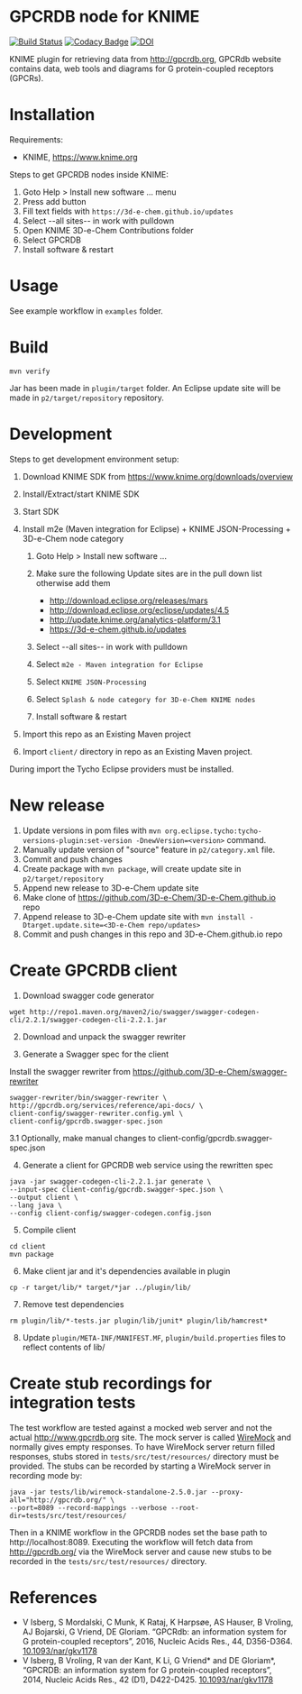 # GPCRDB node for KNIME

[![Build Status](https://travis-ci.org/3D-e-Chem/knime-gpcrdb.svg?branch=master)](https://travis-ci.org/3D-e-Chem/knime-gpcrdb)
[![Codacy Badge](https://api.codacy.com/project/badge/Grade/116701411bee4b92a9f265f1a0a9efaf)](https://www.codacy.com/app/3D-e-Chem/knime-gpcrdb?utm_source=github.com&amp;utm_medium=referral&amp;utm_content=3D-e-Chem/knime-gpcrdb&amp;utm_campaign=Badge_Grade)
[![DOI](https://zenodo.org/badge/19641/3D-e-Chem/knime-gpcrdb.svg)](https://zenodo.org/badge/latestdoi/19641/3D-e-Chem/knime-gpcrdb)

KNIME plugin for retrieving data from http://gpcrdb.org, GPCRdb website contains data, web tools and diagrams for G protein-coupled receptors (GPCRs).

# Installation

Requirements:

* KNIME, https://www.knime.org

Steps to get GPCRDB nodes inside KNIME:

1. Goto Help > Install new software ... menu
2. Press add button
3. Fill text fields with `https://3d-e-chem.github.io/updates`
4. Select --all sites-- in work with pulldown
5. Open KNIME 3D-e-Chem Contributions folder
6. Select GPCRDB
7. Install software & restart

# Usage

See example workflow in `examples` folder.

# Build

```
mvn verify
```

Jar has been made in `plugin/target` folder.
An Eclipse update site will be made in `p2/target/repository` repository.

# Development

Steps to get development environment setup:

1. Download KNIME SDK from https://www.knime.org/downloads/overview
2. Install/Extract/start KNIME SDK
3. Start SDK
4. Install m2e (Maven integration for Eclipse) + KNIME JSON-Processing + 3D-e-Chem node category

    1. Goto Help > Install new software ...
    2. Make sure the following Update sites are in the pull down list otherwise add them

        * http://download.eclipse.org/releases/mars
        * http://download.eclipse.org/eclipse/updates/4.5
        * http://update.knime.org/analytics-platform/3.1
        * https://3d-e-chem.github.io/updates

    3. Select --all sites-- in work with pulldown
    4. Select `m2e - Maven integration for Eclipse`
    5. Select `KNIME JSON-Processing`
    6. Select `Splash & node category for 3D-e-Chem KNIME nodes`
    7. Install software & restart

5. Import this repo as an Existing Maven project
6. Import `client/` directory in repo as an Existing Maven project.

During import the Tycho Eclipse providers must be installed.

# New release

1. Update versions in pom files with `mvn org.eclipse.tycho:tycho-versions-plugin:set-version -DnewVersion=<version>` command.
2. Manually update version of "source" feature in `p2/category.xml` file.
3. Commit and push changes
3. Create package with `mvn package`, will create update site in `p2/target/repository`
4. Append new release to 3D-e-Chem update site
  1. Make clone of https://github.com/3D-e-Chem/3D-e-Chem.github.io repo
  2. Append release to 3D-e-Chem update site with `mvn install -Dtarget.update.site=<3D-e-Chem repo/updates>`
5. Commit and push changes in this repo and 3D-e-Chem.github.io repo

# Create GPCRDB client

1. Download swagger code generator
```
wget http://repo1.maven.org/maven2/io/swagger/swagger-codegen-cli/2.2.1/swagger-codegen-cli-2.2.1.jar
```

2. Download and unpack the swagger rewriter

3. Generate a Swagger spec for the client

Install the swagger rewriter from https://github.com/3D-e-Chem/swagger-rewriter
```
swagger-rewriter/bin/swagger-rewriter \
http://gpcrdb.org/services/reference/api-docs/ \
client-config/swagger-rewriter.config.yml \
client-config/gpcrdb.swagger-spec.json
```

3.1 Optionally, make manual changes to client-config/gpcrdb.swagger-spec.json

4. Generate a client for GPCRDB web service using the rewritten spec
```
java -jar swagger-codegen-cli-2.2.1.jar generate \
--input-spec client-config/gpcrdb.swagger-spec.json \
--output client \
--lang java \
--config client-config/swagger-codegen.config.json
```
5. Compile client
```
cd client
mvn package
```

6. Make client jar and it's dependencies available in plugin
```
cp -r target/lib/* target/*jar ../plugin/lib/
```

7. Remove test dependencies

```
rm plugin/lib/*-tests.jar plugin/lib/junit* plugin/lib/hamcrest*
```

8. Update `plugin/META-INF/MANIFEST.MF`, `plugin/build.properties` files to reflect contents of lib/

# Create stub recordings for integration tests

The test workflow are tested against a mocked web server and not the actual http://www.gpcrdb.org site.
The mock server is called [WireMock](http://WireMock.org/) and normally gives empty responses.
To have WireMock server return filled responses, stubs stored in `tests/src/test/resources/` directory must be provided.
The stubs can be recorded by starting a WireMock server in recording mode by:
```
java -jar tests/lib/wiremock-standalone-2.5.0.jar --proxy-all="http://gpcrdb.org/" \
--port=8089 --record-mappings --verbose --root-dir=tests/src/test/resources/
```

Then in a KNIME workflow in the GPCRDB nodes set the base path to http://localhost:8089.
Executing the workflow will fetch data from http://gpcrdb.org/ via the WireMock server and cause new stubs to be recorded in the `tests/src/test/resources/` directory.

# References

* V Isberg, S Mordalski, C Munk, K Rataj, K Harpsøe, AS Hauser, B Vroling, AJ Bojarski, G Vriend, DE Gloriam. “GPCRdb: an information system for G protein-coupled receptors”, 2016, Nucleic Acids Res., 44, D356-D364. [10.1093/nar/gkv1178](http://dx.doi.org/10.1093/nar/gkv1178)
* V Isberg, B Vroling, R van der Kant, K Li, G Vriend* and DE Gloriam*, “GPCRDB: an information system for G protein-coupled receptors”, 2014, Nucleic Acids Res., 42 (D1), D422-D425. [10.1093/nar/gkv1178](http://dx.doi.org/10.1093/nar/gkv1178)
